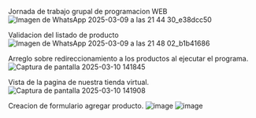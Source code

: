 Jornada de trabajo grupal de programacion WEB
![Imagen de WhatsApp 2025-03-09 a las 21 44 30_e38dcc50](https://github.com/user-attachments/assets/53b9b0be-6144-42fb-8ea3-d189cf45b5f2)

Validacion del listado de producto
![Imagen de WhatsApp 2025-03-09 a las 21 48 02_b1b41686](https://github.com/user-attachments/assets/f9fc9837-3fed-4af1-b7bf-e09e4fc030ca)

Arreglo sobre redireccionamiento a los productos al ejecutar el programa.
![Captura de pantalla 2025-03-10 141845](https://github.com/user-attachments/assets/bbb89d13-d244-48ab-a248-d7ceb30d9ae9)

Vista de la pagina de nuestra tienda virtual.
![Captura de pantalla 2025-03-10 141908](https://github.com/user-attachments/assets/13a7a6c2-5a74-4855-9d47-989e55ec6668)

Creacion de formulario agregar producto.
![image](https://github.com/user-attachments/assets/9e3721cd-44b2-425c-ab5c-e3795d3b80ec)
![image](https://github.com/user-attachments/assets/8c829e67-864b-4039-94c2-ba9152e0d57a)





